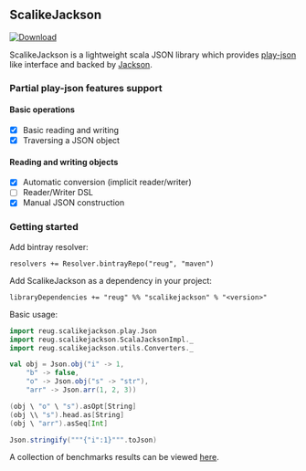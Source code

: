 ## ScalikeJackson
[ ![Download](https://api.bintray.com/packages/reug/maven/scalikejackson/images/download.svg) ](https://bintray.com/reug/maven/scalikejackson/_latestVersion)

ScalikeJackson is a lightweight scala JSON library which provides [play-json](https://github.com/playframework/play-json) like interface and backed by [Jackson](https://github.com/FasterXML/jackson).

### Partial play-json features support

#### Basic operations
- [x] Basic reading and writing
- [x] Traversing a JSON object

#### Reading and writing objects
- [x] Automatic conversion (implicit reader/writer)
- [ ] Reader/Writer DSL
- [x] Manual JSON construction

### Getting started
Add bintray resolver:
```sbtshell
resolvers += Resolver.bintrayRepo("reug", "maven")
```
Add ScalikeJackson as a dependency in your project:
```sbtshell
libraryDependencies += "reug" %% "scalikejackson" % "<version>"
```
Basic usage:
```scala
import reug.scalikejackson.play.Json
import reug.scalikejackson.ScalaJacksonImpl._
import reug.scalikejackson.utils.Converters._

val obj = Json.obj("i" -> 1,
    "b" -> false,
    "o" -> Json.obj("s" -> "str"),
    "arr" -> Json.arr(1, 2, 3))

(obj \ "o" \ "s").asOpt[String]
(obj \\ "s").head.as[String]
(obj \ "arr").asSeq[Int]

Json.stringify("""{"i":1}""".toJson)
```
A collection of benchmarks results can be viewed [here](https://github.com/reugn/scalikejackson/blob/master/benchmarks/src/main/scala/reug/scalikejackson/benchmark/README.md).
